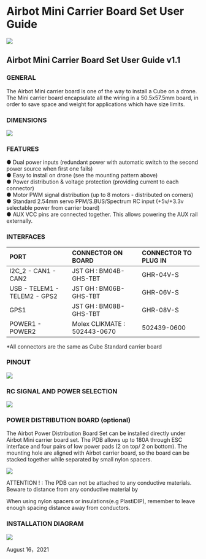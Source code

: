 # Airbot Mini Carrier Board Set User Guide

![](../../.gitbook/assets/airbot-mcb-diagram.png)

## Airbot Mini Carrier Board Set User Guide v1.1

### GENERAL

The Airbot Mini carrier board is one of the way to install a Cube on a drone. The Mini carrier board encapsulate all the wiring in a 50.5x57.5mm board, in order to save space and weight for applications which have size limits.

### DIMENSIONS

![](../../.gitbook/assets/airbot-mcb-dimension.jpg)

### FEATURES

●  Dual power inputs \(redundant power with automatic switch to the second power source when first one fails\)  
●  Easy to install on drone \(see the mounting pattern above\)  
●  Power distribution & voltage protection \(providing current to each connector\)  
●  Motor PWM signal distribution \(up to 8 motors - distributed on corners\)  
●  Standard 2.54mm servo PPM/S.BUS/Spectrum RC input \(+5v/+3.3v selectable power from carrier board\)  
●  AUX VCC pins are connected together. This allows powering the AUX rail externally.

### INTERFACES

| PORT | CONNECTOR ON BOARD | CONNECTOR TO PLUG IN |
| :--- | :--- | :--- |
| I2C\_2 - CAN1 - CAN2 | JST GH : BM04B-GHS-TBT | GHR-04V-S |
| USB - TELEM1 - TELEM2 - GPS2 | JST GH : BM06B-GHS-TBT | GHR-06V-S |
| GPS1 | JST GH : BM08B-GHS-TBT | GHR-08V-S |
| POWER1 - POWER2 | Molex CLIKMATE : 502443-0670 | 502439-0600 |

\*All connectors are the same as Cube Standard carrier board

### PINOUT

![](../../.gitbook/assets/airbot-mcb-detail-diagram.jpg)

### RC SIGNAL AND POWER SELECTION

![](../../.gitbook/assets/airbot-mcb-bottom.jpg)

### POWER DISTRIBUTION BOARD \(optional\)

The Airbot Power Distribution Board Set can be installed directly under Airbot Mini carrier board set. The PDB allows up to 180A through ESC interface and four pairs of low power pads \(2 on top/ 2 on bottom\). The mounting hole are aligned with Airbot carrier board, so the board can be stacked together while separated by small nylon spacers.

![](../../.gitbook/assets/airbot-mcb-pdb.jpg)

ATTENTION ! : The PDB can not be attached to any conductive materials. Beware to distance from any conductive material by

When using nylon spacers or insulations\(e.g PlastiDIP\), remember to leave enough spacing distance away from conductors.

### INSTALLATION DIAGRAM

![](../../.gitbook/assets/airbot-mcb-set-with-cube-orange-side.jpg)

August 16，2021

